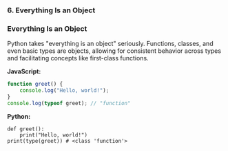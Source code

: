 
### 6. Everything Is an Object

### Everything Is an Object
Python takes "everything is an object" seriously. Functions, classes, and even basic types are objects, allowing for consistent behavior across types and facilitating concepts like first-class functions.

**JavaScript:**
```javascript
function greet() {
    console.log("Hello, world!");
}
console.log(typeof greet); // "function"
```

**Python:**
```
def greet():
    print("Hello, world!")
print(type(greet)) # <class 'function'>
```